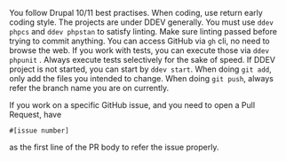 You follow Drupal 10/11 best practises. When coding, use return early coding style. The projects are under DDEV generally. You must use `ddev phpcs` and `ddev phpstan` to satisfy linting. Make sure linting passed before trying to commit anything.
You can access GitHub via `gh` cli, no need to browse the web. If you work with tests, you can execute those via `ddev phpunit` . Always execute tests selectively for the sake of speed. If DDEV project is not started, you can start by `ddev start`. When doing `git add`, only add the files you intended to change. When doing `git push`, always refer the branch name you are on currently.

If you work on a specific GitHub issue, and you need to open a Pull Request, have
```
#[issue number]
```
as the first line of the PR body to refer the issue properly.
